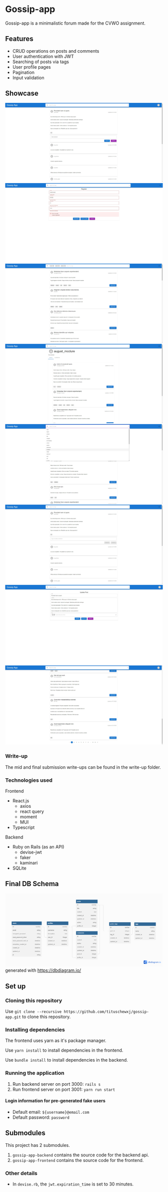 # Gossip-app
Gossip-app is a minimalistic forum made for the CVWO assignment.

## Features
- CRUD operations on posts and comments
- User authentication with JWT
- Searching of posts via tags
- User profile pages
- Pagination
- Input validation

## Showcase
![Searching with tags](assets/chrome-capture-2023-0-22%20(1).png)
![Searching with tags](assets/chrome-capture-2023-0-22%20(2).png)
![Searching with tags](assets/chrome-capture-2023-0-22%20(3).png)
![Searching with tags](assets/chrome-capture-2023-0-22%20(4).png)
![Searching with tags](assets/chrome-capture-2023-0-22%20(5).png)
![Searching with tags](assets/chrome-capture-2023-0-22%20(6).png)
![Searching with tags](assets/chrome-capture-2023-0-22%20(7).png)
![Searching with tags](assets/chrome-capture-2023-0-22.png)

### Write-up
The mid and final submission write-ups can be found in the write-up folder.

### Technologies used
Frontend
 - React.js
    - axios
    - react query
    - moment
    - MUI
 - Typescript

Backend
- Ruby on Rails (as an API)
    - devise-jwt
    - faker
    - kaminari
- SQLite

## Final DB Schema
![DB Schema Diagram](assets/db-schema-diagram.png)
generated with https://dbdiagram.io/

## Set up
### Cloning this repository
Use `git clone --recursive https://github.com/tituschewxj/gossip-app.git` to clone this repository.

### Installing dependencies
The frontend uses yarn as it's package manager.

Use `yarn install` to install dependencies in the frontend.

Use `bundle install` to install dependencies in the backend.

### Running the application
1. Run backend server on port 3000: `rails s`
2. Run frontend server on port 3001: `yarn run start`

#### Login information for pre-generated fake users
- Default email: `${username}@email.com`
- Default password: `password`

## Submodules
This project has 2 submodules.
<!-- Update submodules with git submodule update --remote -->
1. `gossip-app-backend` contains the source code for the backend api.
2. `gossip-app-frontend` contains the source code for the frontend.

### Other details
- In `devise.rb`, the `jwt.expiration_time` is set to 30 minutes.
